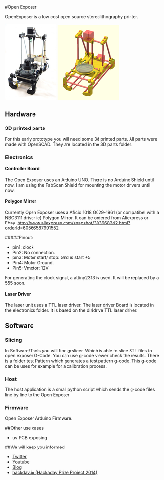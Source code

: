 #Open Exposer

OpenExposer is a low cost open source stereolithography printer.

<img style="height: 250px" height="250" src="Doc/image_small.JPG"></img>
<img style="width: 200px" width="200" src="Doc/3d_view.png"></img>

## Hardware

### 3D printed parts
For this early prototype you will need some 3d printed parts. All parts were made with OpenSCAD. They are located in the 3D parts folder.

### Electronics

#### Controller Board
The Open Exposer uses an Arduino UNO. There is no Arduino Shield until now. I am using the FabScan Shield for mounting the motor drivers until now. 

#### Polygon Mirror
Currently Open Exposer uses a Aficio 1018 G029-1961 (or compatibel with a NBC3111 driver ic) Polygon Mirror. It can be ordered from Aliexpress or Ebay. 
http://www.aliexpress.com/snapshot/303668242.html?orderId=60566587991552

#####Pinout: 

*	pin1: clock
*	Pin2: No connection.
*	pin3: Motor start/ stop: Gnd is start +5
*	Pin4: Motor Ground.
*	Pin5: Vmotor: 12V

For generating the clock signal, a attiny2313 is used. It will be replaced by a 555 soon.


#### Laser Driver
The laser unit uses a TTL laser driver. The laser driver Board is located in the electronics folder. It is based on the di4drive TTL laser driver.


## Software

### Slicing
In Software/Tools you will find grslicer. Which is able to slice STL files to open exposer G-Code. You can use g-code viewer check the results.
There is a folder test Pattern which generates a test pattern g-code. This g-code can be uses for example for a calibration process.

### Host
The host application is a small python script which sends the g-code files line by line to the Open Exposer

### Firmware
Open Exposer Arduino Firmware. 


##Other use cases

* uv PCB exposing

##We will keep you informed
*	<a href="http://twitter.com/l_k3">Twitter</a>
*	<a href="https://www.youtube.com/user/clustermaster23">Youtube</a>
*	<a href="http://www.mariolukas.de/?s=openexposer">Blog</a>
*	<a href="https://hackaday.io/project/1129-openexposer">hackday.io (Hackaday Prize Project 2014)</a>


